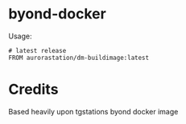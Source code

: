 # byond-docker

Usage:

```
# latest release
FROM aurorastation/dm-buildimage:latest
```

# Credits

Based heavily upon tgstations byond docker image
